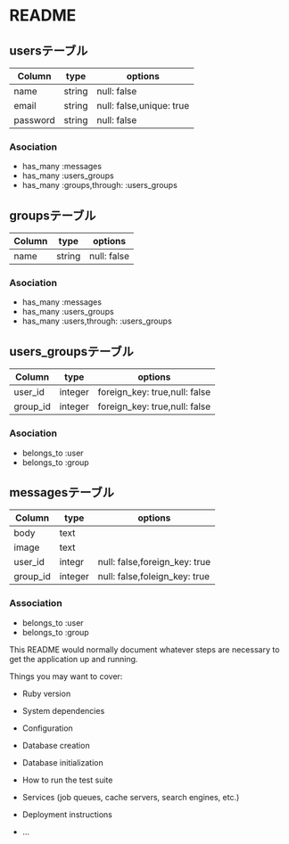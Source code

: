 # README

## usersテーブル

|Column|type|options|
|------|----|-------|
|name|string|null: false|
|email|string|null: false,unique: true|
|password|string|null: false|

### Asociation
- has_many :messages
- has_many :users_groups
- has_many :groups,through: :users_groups

## groupsテーブル

|Column|type|options|
|------|----|-------|
|name|string|null: false|

### Asociation
- has_many :messages
- has_many :users_groups
- has_many :users,through: :users_groups

## users_groupsテーブル

|Column|type|options|
|------|----|-------|
|user_id|integer|foreign_key: true,null: false|
|group_id|integer|foreign_key: true,null: false|

### Asociation
- belongs_to :user
- belongs_to :group

## messagesテーブル

|Column|type|options|
|------|----|-------|
|body|text||
|image|text||
|user_id|integr|null: false,foreign_key: true|
|group_id|integer|null: false,foleign_key: true|

### Association
- belongs_to :user
- belongs_to :group





This README would normally document whatever steps are necessary to get the
application up and running.

Things you may want to cover:

* Ruby version

* System dependencies

* Configuration

* Database creation

* Database initialization

* How to run the test suite

* Services (job queues, cache servers, search engines, etc.)

* Deployment instructions

* ...

